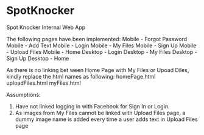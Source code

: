 # SpotKnocker
Spot Knocker Internal Web App

The following pages have been implemented:
Mobile - Forgot Password
Mobile - Add Text
Mobile - Login
Mobile - My Files
Mobile - Sign Up
Mobile - Upload Files
Mobile - Home
Desktop - Login
Desktop - My Files
Desktop - Sign Up
Desktop - Home



As there is no linking bet ween Home Page with My Files or Upoad Diles, kindly replace the html names as following:
homePage.html
uploadFiles.html
myFiles.html

Assumptions:
1. Have not linked logging in with Facebook for Sign In or Login.
2. As images from My Files cannot be linked with Upload Files page, a dummy image name is added every time a user adds text in Upload Files page
